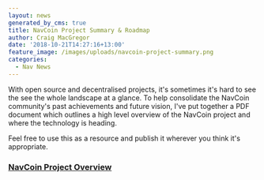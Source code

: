 ```yaml
---
layout: news
generated_by_cms: true
title: NavCoin Project Summary & Roadmap
author: Craig MacGregor
date: '2018-10-21T14:27:16+13:00'
feature_image: /images/uploads/navcoin-project-summary.png
categories:
  - Nav News
---
```

With open source and decentralised projects, it's sometimes it's hard to see the see the whole landscape at a glance. To help consolidate the NavCoin community's past achievements and future vision, I've put together a PDF document which outlines a high level overview of the NavCoin project and where the technology is heading.
<!--read more-->
Feel free to use this as a resource and publish it wherever you think it's appropriate.

### [NavCoin Project Overview](https://navhub.org/assets/NavCoinOverview_October2018.pdf)
